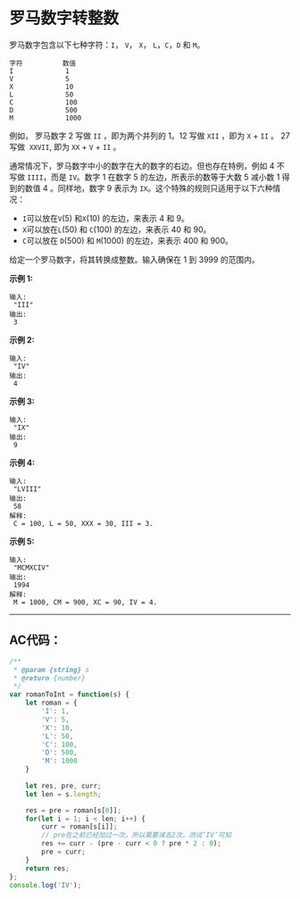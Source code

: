 # 罗马数字转整数

罗马数字包含以下七种字符：`I`， `V`， `X`， `L`，`C`，`D` 和 `M`。

```
字符          数值
I             1
V             5
X             10
L             50
C             100
D             500
M             1000
```

例如， 罗马数字 2 写做 `II` ，即为两个并列的 1。12 写做 `XII` ，即为 `X` + `II` 。 27 写做  `XXVII`, 即为 `XX` + `V` + `II` 。

通常情况下，罗马数字中小的数字在大的数字的右边。但也存在特例，例如 4 不写做 `IIII`，而是 `IV`。数字 1 在数字 5 的左边，所表示的数等于大数 5 减小数 1 得到的数值 4 。同样地，数字 9 表示为 `IX`。这个特殊的规则只适用于以下六种情况：

* `I`可以放在`V`\(5\) 和`X`\(10\) 的左边，来表示 4 和 9。
* `X`可以放在`L`\(50\) 和 `C`\(100\) 的左边，来表示 40 和 90。 
* `C`可以放在 `D`\(500\) 和 `M`\(1000\) 的左边，来表示 400 和 900。

给定一个罗马数字，将其转换成整数。输入确保在 1 到 3999 的范围内。

**示例 1:**

```
输入:
 "III"
输出:
 3
```

**示例 2:**

```
输入:
 "IV"
输出:
 4
```

**示例 3:**

```
输入:
 "IX"
输出:
 9
```

**示例 4:**

```
输入:
 "LVIII"
输出:
 58
解释:
 C = 100, L = 50, XXX = 30, III = 3.

```

**示例 5:**

```
输入:
 "MCMXCIV"
输出:
 1994
解释:
 M = 1000, CM = 900, XC = 90, IV = 4.
```

---

## AC代码：

```js
/**
 * @param {string} s
 * @return {number}
 */
var romanToInt = function(s) {
    let roman = {
        'I': 1,
        'V': 5,
        'X': 10,
        'L': 50,
        'C': 100,
        'D': 500,
        'M': 1000
    }
    
    let res, pre, curr;
    let len = s.length;

    res = pre = roman[s[0]];
    for(let i = 1; i < len; i++) {
        curr = roman[s[i]];
        // pre在之前已经加过一次，所以需要减去2次，测试‘IV’可知
        res += curr - (pre - curr < 0 ? pre * 2 : 0);
        pre = curr;
    }
    return res;
};
console.log('IV');
```



